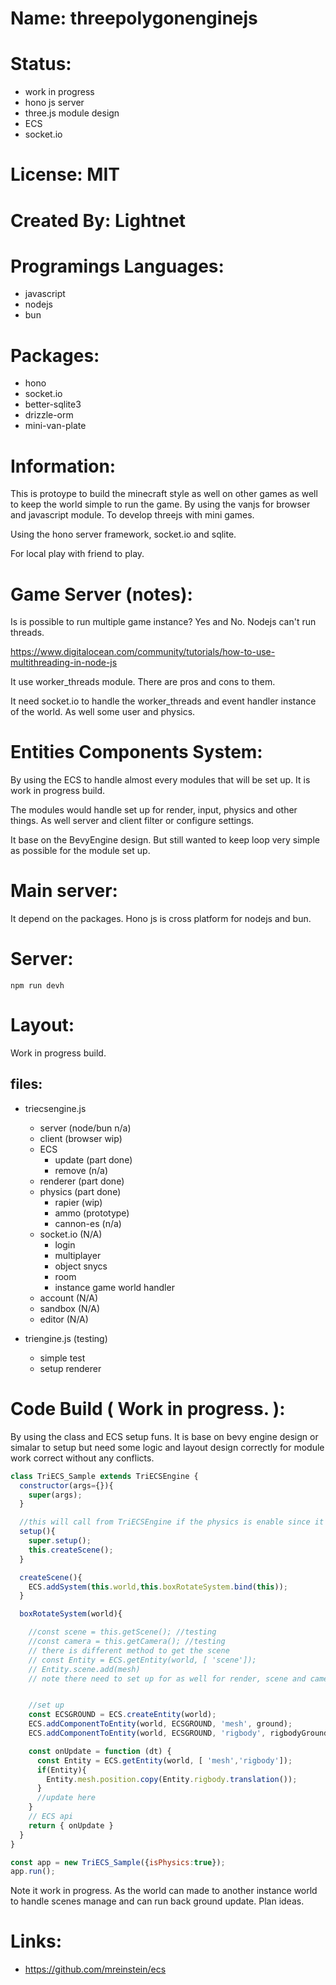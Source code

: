 # Name: threepolygonenginejs

# Status:
 * work in progress
 * hono js server
 * three.js module design
 * ECS
 * socket.io

# License: MIT

# Created By: Lightnet

# Programings Languages:
 * javascript
 * nodejs
 * bun

# Packages:
 * hono
 * socket.io
 * better-sqlite3
 * drizzle-orm
 * mini-van-plate

# Information:

  This is protoype to build the minecraft style as well on other games as well to keep the world simple to run the game. By using the vanjs for browser and javascript module. To develop threejs with mini games.
  
  Using the hono server framework, socket.io and sqlite.

  For local play with friend to play.

# Game Server (notes):
 Is is possible to run multiple game instance? Yes and No. Nodejs can't run threads.

 https://www.digitalocean.com/community/tutorials/how-to-use-multithreading-in-node-js

 It use worker_threads module. There are pros and cons to them.

 It need socket.io to handle the worker_threads and event handler instance of the world. As well some user and physics.

# Entities Components System:
  By using the ECS to handle almost every modules that will be set up. It is work in progress build.

  The modules would handle set up for render, input, physics and other things. As well server and client filter or configure settings.

  It base on the BevyEngine design. But still wanted to keep loop very simple as possible for the module set up.

# Main server:
 It depend on the packages.
 Hono js is cross platform for nodejs and bun.

# Server:
```
npm run devh
```

# Layout:
  Work in progress build.

## files:
 * triecsengine.js
   * server (node/bun n/a)
   * client (browser wip)
   * ECS
     * update (part done)
     * remove (n/a)
   * renderer (part done)
   * physics (part done)
     * rapier (wip)
     * ammo (prototype)
     * cannon-es (n/a)
   * socket.io (N/A)
     * login
     * multiplayer
     * object snycs
     * room
     * instance game world handler
   * account (N/A)
   * sandbox (N/A)
   * editor (N/A)

 * triengine.js (testing)
   * simple test
   * setup renderer

# Code Build ( Work in progress. ):
  By using the class and ECS setup funs. It is base on bevy engine design or simalar to setup but need some logic and layout design correctly for module work correct without any conflicts.

```js
class TriECS_Sample extends TriECSEngine {
  constructor(args={}){
    super(args);
  }

  //this will call from TriECSEngine if the physics is enable since it need to load by sync and await
  setup(){
    super.setup();
    this.createScene();
  }

  createScene(){
    ECS.addSystem(this.world,this.boxRotateSystem.bind(this));
  }

  boxRotateSystem(world){

    //const scene = this.getScene(); //testing
    //const camera = this.getCamera(); //testing
    // there is different method to get the scene
    // const Entity = ECS.getEntity(world, [ 'scene']);
    // Entity.scene.add(mesh)
    // note there need to set up for as well for render, scene and camera.


    //set up 
    const ECSGROUND = ECS.createEntity(world);
    ECS.addComponentToEntity(world, ECSGROUND, 'mesh', ground);
    ECS.addComponentToEntity(world, ECSGROUND, 'rigbody', rigbodyGround);

    const onUpdate = function (dt) {
      const Entity = ECS.getEntity(world, [ 'mesh','rigbody']);
      if(Entity){
        Entity.mesh.position.copy(Entity.rigbody.translation());
      }
      //update here
    }
    // ECS api
    return { onUpdate }
  }
}

const app = new TriECS_Sample({isPhysics:true});
app.run();
```
  Note it work in progress. As the world can made to another instance world to handle scenes manage and can run back ground update. Plan ideas.

# Links:
 * https://github.com/mreinstein/ecs